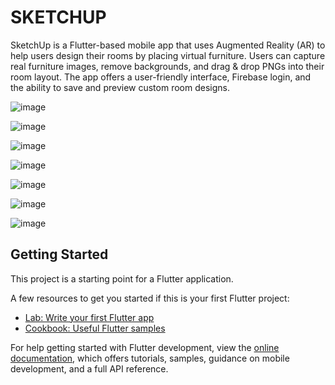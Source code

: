 # SKETCHUP 

SketchUp is a Flutter-based mobile app that uses Augmented Reality (AR) to help users design their rooms by placing virtual furniture. Users can capture real furniture images, remove backgrounds, and drag & drop PNGs into their room layout. The app offers a user-friendly interface, Firebase login, and the ability to save and preview custom room designs.

![image](https://github.com/user-attachments/assets/811a6ef3-7da6-4347-b981-5b5e78813d99)

![image](https://github.com/user-attachments/assets/ba19138a-73d4-4517-abe0-7729eccfa706)

![image](https://github.com/user-attachments/assets/22535302-4d0a-44eb-b6cf-ee317bf6ece3)

![image](https://github.com/user-attachments/assets/c4b2ae9d-6875-4346-a21e-ffce7545303d)

![image](https://github.com/user-attachments/assets/29bd3ab3-f595-468f-ada4-f79e17f5bd62)

![image](https://github.com/user-attachments/assets/4d27545a-abd3-4710-973d-2d5db38566c7)

![image](https://github.com/user-attachments/assets/948293ff-5978-4bc8-8381-124a27bd4f3b)

## Getting Started

This project is a starting point for a Flutter application.

A few resources to get you started if this is your first Flutter project:

- [Lab: Write your first Flutter app](https://docs.flutter.dev/get-started/codelab)
- [Cookbook: Useful Flutter samples](https://docs.flutter.dev/cookbook)

For help getting started with Flutter development, view the
[online documentation](https://docs.flutter.dev/), which offers tutorials,
samples, guidance on mobile development, and a full API reference.


